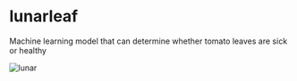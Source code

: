 # lunarleaf
Machine learning model that can determine whether tomato leaves are sick or healthy

![lunar](https://github.com/amiracle1337/lunarleaf/assets/122039464/9e123fa9-82ae-45c3-8776-0fbfef79cab6)
